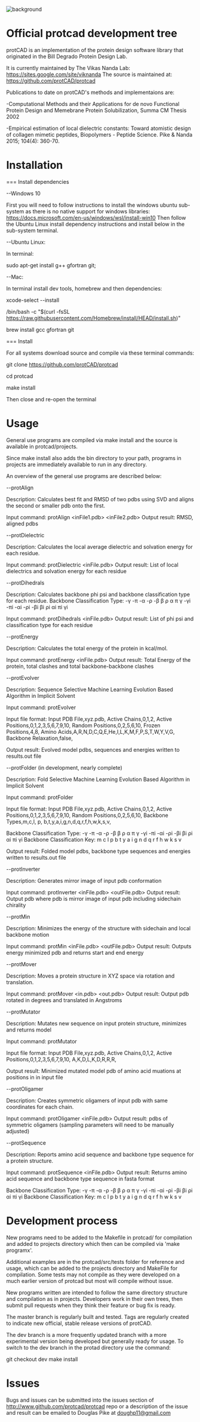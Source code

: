 ![background](https://raw.githubusercontent.com/protCAD/protcad/master/ui/images/splash.png)


Official protcad development tree
===================================================================================================

protCAD is an implementation of the protein design software library that originated in the 
Bill Degrado Protein Design Lab.

It is currently maintained by The Vikas Nanda Lab: https://sites.google.com/site/viknanda
The source is maintained at: https://github.com/protCAD/protcad

Publications to date on protCAD's methods and implementaions are:

-Computational Methods and their Applications for de novo Functional Protein Design and Memebrane 
 Protein Solubilization, Summa CM Thesis 2002

-Empirical estimation of local dielectric constants: Toward atomistic design of collagen mimetic 
 peptides, Biopolymers - Peptide Science. Pike & Nanda 2015; 104(4): 360-70.


 Installation
===================================================================================================

=== Install dependencies

--Windows 10

First you will need to follow instructions to install the windows ubuntu sub-system as there is no
native support for windows libraries: https://docs.microsoft.com/en-us/windows/wsl/install-win10
Then follow the Ubuntu Linux install dependency instructions and install below in the sub-system terminal.

--Ubuntu Linux:

In terminal:

sudo apt-get install g++ gfortran git;

--Mac:

In terminal install dev tools, homebrew and then dependencies:

xcode-select --install

/bin/bash -c "$(curl -fsSL https://raw.githubusercontent.com/Homebrew/install/HEAD/install.sh)"

brew install gcc gfortran git


=== Install

For all systems download source and compile via these terminal commands:

git clone https://github.com/protCAD/protcad 

cd protcad

make install

Then close and re-open the terminal


 Usage
===================================================================================================

General use programs are compiled via make install and the source is available in protcad/projects.

Since make install also adds the bin directory to your path, programs in projects are immediately 
available to run in any directory.

An overview of the general use programs are described below:


--protAlign

Description: Calculates best fit and RMSD of two pdbs using SVD and aligns the second or smaller
pdb onto the first.

Input command: protAlign <inFile1.pdb> <inFile2.pdb>
Output result:  RMSD, aligned pdbs


--protDielectric

Description: Calculates the local average dielectric and solvation energy for each residue.

Input command: protDielectric <inFile.pdb>
Output result: List of local dielectrics and solvation energy for each residue


--protDihedrals

Description: Calculates backbone phi psi and backbone classification type for each residue.
Backbone Classification Type: -γ -π -α -ρ -β β ρ α π γ -γi -πi -αi -ρi -βi βi ρi αi πi γi


Input command: protDihedrals <inFile.pdb>
Output result: List of phi psi and classification type for each residue


--protEnergy

Description: Calculates the total energy of the protein in kcal/mol.

Input command: protEnergy <inFile.pdb>
Output result: Total Energy of the protein, total clashes and total backbone-backbone clashes


--protEvolver

Description: Sequence Selective Machine Learning Evolution Based Algorithm in Implicit Solvent

Input command: protEvolver <inputfile>

Input file format:
Input PDB File,xyz.pdb,
Active Chains,0,1,2,
Active Positions,0,1,2,3,5,6,7,9,10,
Random Positions,0,2,5,6,10,
Frozen Positions,4,8,
Amino Acids,A,R,N,D,C,Q,E,He,I,L,K,M,F,P,S,T,W,Y,V,G,
Backbone Relaxation,false,

Output result: Evolved model pdbs, sequences and energies written to results.out file


--protFolder (in development, nearly complete)

Description: Fold Selective Machine Learning Evolution Based Algorithm in Implicit Solvent

Input command: protFolder <inputfile>

Input file format:
Input PDB File,xyz.pdb,
Active Chains,0,1,2,
Active Positions,0,1,2,3,5,6,7,9,10,
Random Positions,0,2,5,6,10,
Backbone Types,m,c,l, p, b,t,y,a,i,g,n,d,q,r,f,h,w,k,s,v,

Backbone Classification Type: -γ -π -α -ρ -β β ρ α π γ -γi -πi -αi -ρi -βi βi ρi αi πi γi
Backbone Classification Key:   m  c  l  p  b t y a i g  n   d   q   r   f  h  w  k  s  v

Output result: Folded model pdbs, backbone type sequences and energies written to results.out file


--protInverter

Description: Generates mirror image of input pdb conformation

Input command: protInverter <inFile.pdb> <outFile.pdb>
Output result: Output pdb where pdb is mirror image of input pdb including sidechain chirality


--protMin

Description: Minimizes the energy of the structure with sidechain and local backbone motion

Input command: protMin <inFile.pdb> <outFile.pdb>
Output result: Outputs energy minimized pdb and returns start and end energy


--protMover

Description: Moves a protein structure in XYZ space via rotation and translation.

Input command:
protMover <in.pdb> <translateX> <translateY> <translateZ> <rotateX> <rotateY> <rotateZ> <out.pdb>
Output result: Output pdb rotated in degrees and translated in Angstroms


--protMutator

Description: Mutates new sequence on input protein structure, minimizes and returns model

Input command: protMutator <inputfile>

Input file format:
Input PDB File,xyz.pdb,
Active Chains,0,1,2,
Active Positions,0,1,2,3,5,6,7,9,10,
A,K,D,L,K,D,R,R,R,

Output result: Minimized mutated model pdb of amino acid muations at positions in in input file


--protOligamer

Description: Creates symmetric oligamers of input pdb with same coordinates for each chain.

Input command: protOligamer <inFile.pdb>
Output result: pdbs of symmetric oligamers (sampling parameters will need to be manually adjusted)


--protSequence

Description: Reports amino acid sequence and backbone type sequence for a protein structure.

Input command: protSequence <inFile.pdb>
Output result: Returns amino acid sequence and backbone type sequence in fasta format

Backbone Classification Type: -γ -π -α -ρ -β β ρ α π γ -γi -πi -αi -ρi -βi βi ρi αi πi γi
Backbone Classification Key:   m  c  l  p  b t y a i g  n   d   q   r   f  h  w  k  s  v


 Development process
===================================================================================================

New programs need to be added to the Makefile in protcad/ for compilation and added to projects 
directory which then can be compiled via 'make programx'.

Additional examples are in the protcad/src/tests folder for reference and usage, which can be added
to the projects directory and MakeFile for compilation.  Some tests may not compile as they were 
developed on a much earlier version of protcad but most will compile without issue.

New programs written are intended to follow the same directory structure and compilation as 
in projects.  Developers work in their own trees, then submit pull requests when they think 
their feature or bug fix is ready.

The master branch is regularly built and tested. Tags are regularly created to indicate new
official, stable release versions of protCAD.

The dev branch is a more frequently updated branch with a more experimental version being developed
but generally ready for usage. To switch to the dev branch in the protad directory use the command:

git checkout dev
make install


 Issues
===================================================================================================
Bugs and issues can be submitted into the issues section of http://www.github.com/protcad/protcad repo or a
description of the issue and result can be emailed to Douglas Pike at doughp11@gmail.com


